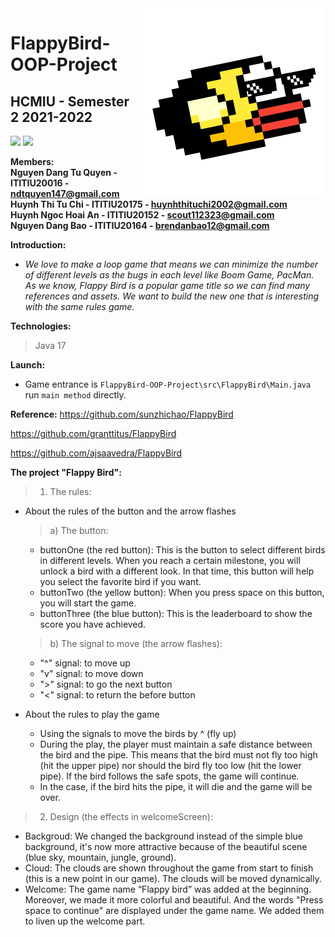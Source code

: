<img src="src/resources/icon.png" align="right" width="300" height="300"/>

# FlappyBird-OOP-Project
## HCMIU - Semester 2 2021-2022
![](https://img.shields.io/badge/java-17-blue)
![](https://img.shields.io/badge/game-FlappyBird-brightgreen)

**Members:**  
**Nguyen Dang Tu Quyen - ITITIU20016 - ndtquyen147@gmail.com**  
**Huynh Thi Tu Chi - ITITIU20175 - huynhthituchi2002@gmail.com**  
**Huynh Ngoc Hoai An - ITITIU20152 - scout112323@gmail.com**  
**Nguyen Dang Bao - ITITIU20164 - brendanbao12@gmail.com**  

**Introduction:**  
* *We love to make a loop game that means we can minimize the number of different levels as the bugs in each level like Boom Game, PacMan.
As we know, Flappy Bird is a popular game title so we can find many references and assets. We want to build the new one that is interesting with the same rules game.*  

**Technologies:**
> Java 17

**Launch:**  
- Game entrance is `FlappyBird-OOP-Project\src\FlappyBird\Main.java` run `main method` directly.
 
**Reference:**
https://github.com/sunzhichao/FlappyBird

https://github.com/granttitus/FlappyBird

https://github.com/ajsaavedra/FlappyBird

**The project "Flappy Bird":**
> 1. The rules:
  - About the rules of the button and the arrow flashes
     > a) The button:
       + buttonOne (the red button): This is the button to select different birds in different levels. When you reach a certain milestone, you will unlock a bird with          a different look. In that time, this button will help you select the favorite bird if you want.
       + buttonTwo (the yellow button): When you press space on this button, you will start the game.
       + buttonThree (the blue button): This is the leaderboard to show the score you have achieved.
      
     > b) The signal to move (the arrow flashes):
       + "^" signal: to move up
       + "v" signal: to move down
       + ">" signal: to go the next button
       + "<" signal: to return the before button
  - About the rules to play the game
      + Using the signals to move the birds by ^ (fly up)
      + During the play, the player must maintain a safe distance between the bird and the pipe. This means that the bird must not fly too high (hit the upper pipe)           nor should the bird fly too low (hit the lower pipe). If the bird follows the safe spots, the game will continue.
      + In the case, if the bird hits the pipe, it will die and the game will be over.
> 2. Design (the effects in welcomeScreen):
  - Backgroud: We changed the background instead of the simple blue background, it's now more attractive because of the beautiful scene (blue sky, mountain, jungle,       ground).
  - Cloud: The clouds are shown throughout the game from start to finish (this is a new point in our game). The clouds will be moved dynamically.
  - Welcome: The game name “Flappy bird” was added at the beginning. Moreover, we made it more colorful and beautiful. And the words "Press space to continue" are         displayed under the game name. We added them to liven up the welcome part.

